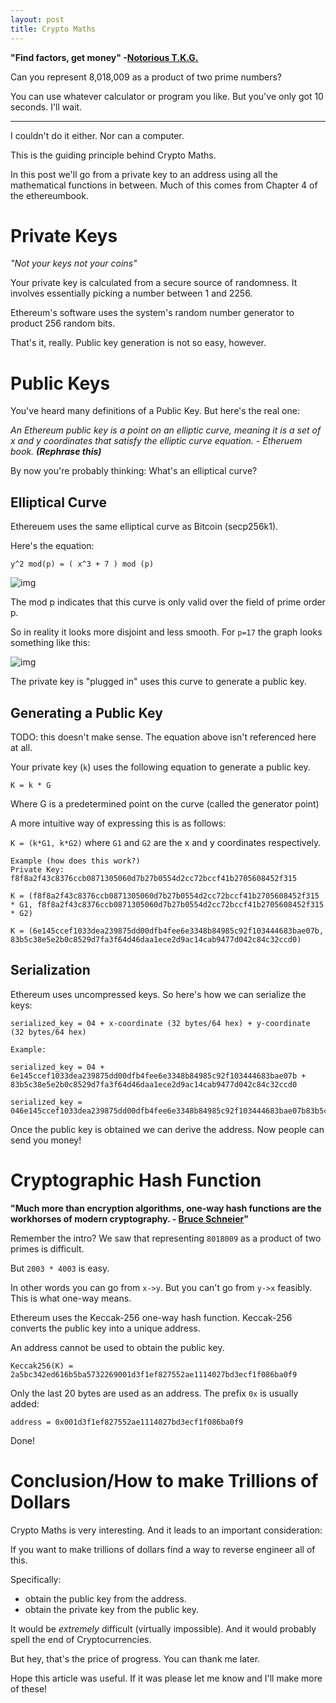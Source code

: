 ```yaml
---
layout: post
title: Crypto Maths
---
```


__"Find factors, get money" -[Notorious T.K.G.](
https://blog.cloudflare.com/a-relatively-easy-to-understand-primer-on-elliptic-curve-cryptography/)__
<!-- __Chapter 4 summary: Ethereum Book__ -->

Can you represent 8,018,009 as a product of two prime numbers? 

You can use whatever calculator or program you like. But you've only got 10 seconds. I'll wait.

****

I couldn't do it either. Nor can a computer.

This is the guiding principle behind Crypto Maths.


In this post we'll go from a private key to an address using all the mathematical functions in between. Much of this comes from Chapter 4 of the ethereumbook. 

# Private Keys

*"Not your keys not your coins"*

Your private key is calculated from a secure source of randomness. It involves essentially picking a number between 1 and 2256. 

Ethereum's software uses the system's random number generator to product 256 random bits. 

That's it, really. Public key generation is not so easy, however. 

# Public Keys

You've heard many definitions of a Public Key. But here's the real one: 

*An Ethereum public key is a point on an elliptic curve, meaning it is a set of x and y coordinates that satisfy the elliptic curve equation. - Etheruem book. __(Rephrase this)__*

By now you're probably thinking: What's an elliptical curve? 

## Elliptical Curve

Ethereuem uses the same elliptical curve as Bitcoin (secp256k1).

Here's the equation: 

`y^2 mod(p) = ( x^3 + 7 ) mod (p)`

![img](https://hackernoon.com/hn-images/1*O8g1ldH8j2gUm1TfQdY31w.png)

The mod p indicates that this curve is only valid over the field of prime order p.

So in reality it looks more disjoint and less smooth. For `p=17` the graph looks something like this:

![img](https://github.com/ethereumbook/ethereumbook/blob/develop/images/ec_over_small_prime_field.png)

The private key is "plugged in" uses this curve to generate a public key.

## Generating a Public Key

TODO: this doesn't make sense. The equation above isn't referenced here at all.

Your private key (`k`) uses the following equation to generate a public key.

`K = k * G`

Where G is a predetermined point on the curve (called the generator point)

A more intuitive way of expressing this is as follows:

`K = (k*G1, k*G2)` where `G1` and `G2` are the x and y coordinates respectively.

```
Example (how does this work?)
Private Key: f8f8a2f43c8376ccb0871305060d7b27b0554d2cc72bccf41b2705608452f315

K = (f8f8a2f43c8376ccb0871305060d7b27b0554d2cc72bccf41b2705608452f315 * G1, f8f8a2f43c8376ccb0871305060d7b27b0554d2cc72bccf41b2705608452f315 * G2)

K = (6e145ccef1033dea239875dd00dfb4fee6e3348b84985c92f103444683bae07b, 83b5c38e5e2b0c8529d7fa3f64d46daa1ece2d9ac14cab9477d042c84c32ccd0)
```

## Serialization

Ethereum uses uncompressed keys. So here's how we can serialize the keys:

`serialized_key = 04 + x-coordinate (32 bytes/64 hex) + y-coordinate (32 bytes/64 hex)`

```
Example:

serialized_key = 04 + 6e145ccef1033dea239875dd00dfb4fee6e3348b84985c92f103444683bae07b + 83b5c38e5e2b0c8529d7fa3f64d46daa1ece2d9ac14cab9477d042c84c32ccd0

serialized_key = 046e145ccef1033dea239875dd00dfb4fee6e3348b84985c92f103444683bae07b83b5c38e5e2b0c8529d7fa3f64d46daa1ece2d9ac14cab9477d042c84c32ccd0

```

<!-- ## Python Code
Here's the code to the public key creation in python. From [stackoverflow](https://stackoverflow.com/questions/59243185/generating-elliptic-curve-private-key-in-python-with-the-cryptography-library).

```python
from cryptography.hazmat.backends import default_backend
from cryptography.hazmat.primitives import serialization
from cryptography.hazmat.primitives.asymmetric import ec

private_key = ec.generate_private_key(ec.SECP256R1(), default_backend())
public_key = private_key.public_key()
# serializing into PEM
rsa_pem = public_key.public_bytes(encoding=serialization.Encoding.PEM, format=serialization.PublicFormat.SubjectPublicKeyInfo)
print(rsa_pem.decode()) # print public key

``` -->

Once the public key is obtained we can derive the address. Now people can send you money!

# Cryptographic Hash Function

__"Much more than encryption algorithms, one-way hash functions are the workhorses of modern cryptography. - [Bruce Schneier](https://www.schneier.com/essays/archives/2004/08/cryptanalysis_of_md5.html)"__

Remember the intro? We saw that representing `8018009` as a product of two primes is difficult. 

But `2003 * 4003` is easy.

In other words you can go from `x->y`. But you can't go from `y->x` feasibly. This is what one-way means. 

Ethereum uses the Keccak-256 one-way hash function. Keccak-256 converts the public key into a unique address. 

An address cannot be used to obtain the public key.

```
Keccak256(K) = 2a5bc342ed616b5ba5732269001d3f1ef827552ae1114027bd3ecf1f086ba0f9
``` 

Only the last 20 bytes are used as an address. The prefix `0x` is usually added:

```
address = 0x001d3f1ef827552ae1114027bd3ecf1f086ba0f9
```

Done! 

# Conclusion/How to make Trillions of Dollars

Crypto Maths is very interesting. And it leads to an important consideration:

If you want to make trillions of dollars find a way to reverse engineer all of this.

Specifically: 

- obtain the public key from the address.
- obtain the private key from the public key.

<!-- But good luck - you'll need it. -->

It would be *extremely* difficult (virtually impossible). And it would probably spell the end of Cryptocurrencies. 

But hey, that's the price of progress. You can thank me later.

Hope this article was useful. If it was please let me know and I'll make more of these!


